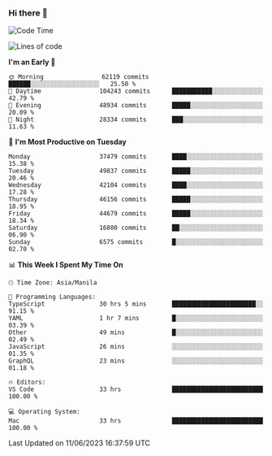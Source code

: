 ### Hi there 👋

<!--START_SECTION:waka-->
![Code Time](http://img.shields.io/badge/Code%20Time-4%2C058%20hrs-blue)

![Lines of code](https://img.shields.io/badge/From%20Hello%20World%20I%27ve%20Written-100.0%20million%20lines%20of%20code-blue)

**I'm an Early 🐤** 

```text
🌞 Morning                62119 commits       ██████░░░░░░░░░░░░░░░░░░░   25.50 % 
🌆 Daytime                104243 commits      ███████████░░░░░░░░░░░░░░   42.79 % 
🌃 Evening                48934 commits       █████░░░░░░░░░░░░░░░░░░░░   20.09 % 
🌙 Night                  28334 commits       ███░░░░░░░░░░░░░░░░░░░░░░   11.63 % 
```
📅 **I'm Most Productive on Tuesday** 

```text
Monday                   37479 commits       ████░░░░░░░░░░░░░░░░░░░░░   15.38 % 
Tuesday                  49837 commits       █████░░░░░░░░░░░░░░░░░░░░   20.46 % 
Wednesday                42104 commits       ████░░░░░░░░░░░░░░░░░░░░░   17.28 % 
Thursday                 46156 commits       █████░░░░░░░░░░░░░░░░░░░░   18.95 % 
Friday                   44679 commits       █████░░░░░░░░░░░░░░░░░░░░   18.34 % 
Saturday                 16800 commits       ██░░░░░░░░░░░░░░░░░░░░░░░   06.90 % 
Sunday                   6575 commits        █░░░░░░░░░░░░░░░░░░░░░░░░   02.70 % 
```


📊 **This Week I Spent My Time On** 

```text
🕑︎ Time Zone: Asia/Manila

💬 Programming Languages: 
TypeScript               30 hrs 5 mins       ███████████████████████░░   91.15 % 
YAML                     1 hr 7 mins         █░░░░░░░░░░░░░░░░░░░░░░░░   03.39 % 
Other                    49 mins             █░░░░░░░░░░░░░░░░░░░░░░░░   02.49 % 
JavaScript               26 mins             ░░░░░░░░░░░░░░░░░░░░░░░░░   01.35 % 
GraphQL                  23 mins             ░░░░░░░░░░░░░░░░░░░░░░░░░   01.18 % 

🔥 Editors: 
VS Code                  33 hrs              █████████████████████████   100.00 % 

💻 Operating System: 
Mac                      33 hrs              █████████████████████████   100.00 % 
```


 Last Updated on 11/06/2023 16:37:59 UTC
<!--END_SECTION:waka-->


<!--
**rad182/rad182** is a ✨ _special_ ✨ repository because its `README.md` (this file) appears on your GitHub profile.

Here are some ideas to get you started:

- 🔭 I’m currently working on ...
- 🌱 I’m currently learning ...
- 👯 I’m looking to collaborate on ...
- 🤔 I’m looking for help with ...
- 💬 Ask me about ...
- 📫 How to reach me: ...
- 😄 Pronouns: ...
- ⚡ Fun fact: ...
-->

